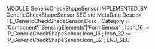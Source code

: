 MODULE GenericCheckShapeSensor IMPLEMENTED_BY  GenericCheckShapeSensor 
SEC std.MetaData
    Desc       := TL_GenericCheckShapeSensor.Desc ;
    Category   := 'Component'|'SensingElements'|'FormSensor' ;
    Icon_16    := IP_GenericCheckShapeSensor.Icon_16 ;
    Icon_32    := IP_GenericCheckShapeSensor.Icon_32 ;
END_SEC
